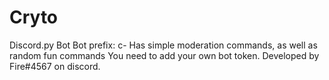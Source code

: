 # Cryto
Discord.py Bot
Bot prefix: c-
Has simple moderation commands, as well as random fun commands
You need to add your own bot token.
Developed by Fire#4567 on discord.

